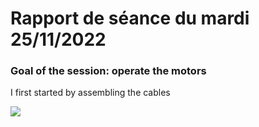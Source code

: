 # Rapport de séance du mardi 25/11/2022

### Goal of the session: operate the motors

I first started by assembling the cables 

![](Annexes/2022-)